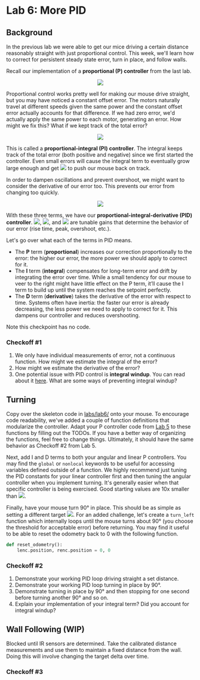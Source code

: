 # Lab 6: More PID

## Background

In the previous lab we were able to get our mice driving a certain distance reasonably straight with just proportional control. This week, we'll learn how to correct for persistent steady state error, turn in place, and follow walls.

Recall our implementation of a **proportional (P) controller** from the last lab.

<p align="center">
    <img src="https://render.githubusercontent.com/render/math?math=u%28t%29%20%3D%20K_pe%28t%29">
</p>

Proportional control works pretty well for making our mouse drive straight, but you may have noticed a constant offset error. The motors naturally travel at different speeds given the same power and the constant offset error actually accounts for that difference. If we had zero error, we'd actually apply the same power to each motor, generating an error. How might we fix this? What if we kept track of the total error?

<p align="center">
    <img src="https://render.githubusercontent.com/render/math?math=u%28t%29%3DK_pe%28t%29%2BK_i%5Cint_0%5Ete%28%5Ctau%29d%5Ctau">
</p>

This is called a **proportional-integral (PI) controller**. The integral keeps track of the total error (both positive and negative) since we first started the controller. Even small errors will cause the integral term to eventually grow large enough and get <img src="https://render.githubusercontent.com/render/math?math=u%28t%29"> to push our mouse back on track.

In order to dampen oscillations and prevent overshoot, we might want to consider the derivative of our error too. This prevents our error from changing too quickly.

<p align="center">
    <img src="https://render.githubusercontent.com/render/math?math=u%28t%29%3DK_pe%28t%29%2BK_i%5Cint_0%5Ete%28%5Ctau%29d%5Ctau%2BK_d%5Cfrac%7Bde%28t%29%7D%7Bdt%7D">
</p>

With these three terms, we have our **proportional-integral-derivative (PID) controller**. <img src="https://render.githubusercontent.com/render/math?math=K_p">, <img src="https://render.githubusercontent.com/render/math?math=K_i">, and <img src="https://render.githubusercontent.com/render/math?math=K_d"> are tunable gains that determine the behavior of our error (rise time, peak, overshoot, etc.).

Let's go over what each of the terms in PID means.

* The **P** term (**proportional**) increases our correction proportionally to the error: the higher our error, the more power we should apply to correct for it.
* The **I** term (**integral**) compensates for long-term error and drift by integrating the error over time. While a small tendency for our mouse to veer to the right might have little effect on the P term, it’ll cause the I term to build up until the system reaches the setpoint perfectly.
* The **D** term (**derivative**) takes the derivative of the error with respect to time. Systems often have inertia: the faster our error is already decreasing, the less power we need to apply to correct for it. This dampens our controller and reduces overshooting.

Note this checkpoint has no code.

### Checkoff #1

1. We only have individual measurements of error, not a continuous function. How might we estimate the integral of the error?
2. How might we estimate the derivative of the error?
3. One potential issue with PID control is **integral windup**. You can read about it [here](https://en.wikipedia.org/wiki/Integral_windup). What are some ways of preventing integral windup?

## Turning

Copy over the skeleton code in [labs/lab6/](../labs/lab6) onto your mouse. To encourage code readability, we've added a couple of function definitions that modularize the controller. Adapt your P controller code from [Lab 5](lab5.md) to these functions by filling out the TODOs. If you have a better way of organizing the functions, feel free to change things. Ultimately, it should have the same behavior as Checkoff #2 from Lab 5.

Next, add I and D terms to both your angular and linear P controllers. You may find the `global` or `nonlocal` keywords to be useful for accessing variables defined outside of a function. We highly recommend just tuning the PID constants for your linear controller first and then tuning the angular controller when you implement turning. It's generally easier when that specific controller is being exercised. Good starting values are 10x smaller than <img src="https://render.githubusercontent.com/render/math?math=K_p">.

Finally, have your mouse turn 90° in place. This should be as simple as setting a different target <img src="https://render.githubusercontent.com/render/math?math=%5Ctheta">. For an added challenge, let's create a `turn_left` function which internally loops until the mouse turns about 90° (you choose the threshold for acceptable error) before returning. You may find it useful to be able to reset the odometry back to 0 with the following function.

```python
def reset_odometry():
    lenc.position, renc.position = 0, 0
```

### Checkoff #2

1. Demonstrate your working PID loop driving straight a set distance.
2. Demonstrate your working PID loop turning in place by 90°.
3. Demonstrate turning in place by 90° and then stopping for one second before turning another 90° and so on.
4. Explain your implementation of your integral term? Did you account for integral windup?

## Wall Following (WIP)

Blocked until IR sensors are determined. Take the calibrated distance measurements and use them to maintain a fixed distance from the wall. Doing this will involve changing the target delta over time.

### Checkoff #3
